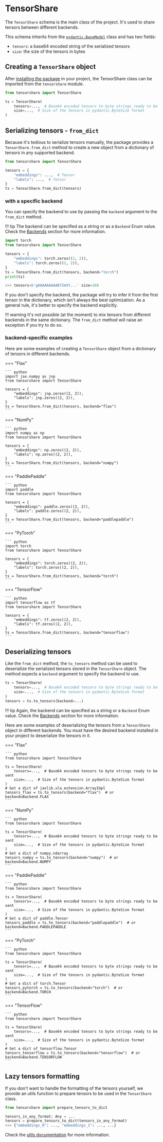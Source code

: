 # TensorShare

The `TensorShare` schema is the main class of the project. It's used to share tensors between different backends.

This schema inherits from the [`pydantic.BaseModel`](https://docs.pydantic.dev/latest/usage/models/#basic-model-usage) 
class and has two fields:

* `tensors`: a base64 encoded string of the serialized tensors
* `size`: the size of the tensors in bytes

## Creating a `TensorShare` object

After [installing the package](../installation) in your project, the TensorShare class can be imported from the
`tensorshare` module.

```python
from tensorshare import TensorShare

ts = TensorShare(
    tensors=...,  # Base64 encoded tensors to byte strings ready to be sent
    size=...,  # Size of the tensors in pydantic.ByteSize format
)
```

## Serializing tensors - `from_dict`

Because it's tedious to serialize tensors manually, the package provides a `TensorShare.from_dict` method to create
a new object from a dictionary of tensors in any supported backend.

```python
from tensorshare import TensorShare

tensors = {
    "embeddings": ...,  # Tensor
    "labels": ...,  # Tensor
}
ts = TensorShare.from_dict(tensors)
```

### with a specific backend

You can specify the backend to use by passing the `backend` argument to the `from_dict` method.

!!! tip
    The backend can be specified as a string or as a `Backend` Enum value. Check the [Backends](../usage/backends) section
    for more information.

```python
import torch
from tensorshare import TensorShare

tensors = {
    "embeddings": torch.zeros((2, 2)),
    "labels": torch.zeros((2, 2)),
}
ts = TensorShare.from_dict(tensors, backend="torch")
print(ts)

>>> tensors=b'gAAAAAAAAAB7ImVt...' size=168
```

If you don't specify the backend, the package will try to infer it from the first tensor in the dictionary, which
isn't always the best optimization. As a general rule, it's better to specify the backend explicitly.

!!! warning
    It's not possible (at the moment) to mix tensors from different backends in the same dictionary.
    The `from_dict` method will raise an exception if you try to do so.

### backend-specific examples

Here are some examples of creating a `TensorShare` object from a dictionary of tensors in different backends.

=== "Flax"

    ``` python
    import jax.numpy as jnp
    from tensorshare import TensorShare

    tensors = {
        "embeddings": jnp.zeros((2, 2)),
        "labels": jnp.zeros((2, 2)),
    }
    ts = TensorShare.from_dict(tensors, backend="flax")
    ```

=== "NumPy"

    ``` python
    import numpy as np
    from tensorshare import TensorShare

    tensors = {
        "embeddings": np.zeros((2, 2)),
        "labels": np.zeros((2, 2)),
    }
    ts = TensorShare.from_dict(tensors, backend="numpy")
    ```

=== "PaddlePaddle"

    ``` python
    import paddle
    from tensorshare import TensorShare

    tensors = {
        "embeddings": paddle.zeros((2, 2)),
        "labels": paddle.zeros((2, 2)),
    }
    ts = TensorShare.from_dict(tensors, backend="paddlepaddle")
    ```

=== "PyTorch"

    ``` python
    import torch
    from tensorshare import TensorShare

    tensors = {
        "embeddings": torch.zeros((2, 2)),
        "labels": torch.zeros((2, 2)),
    }
    ts = TensorShare.from_dict(tensors, backend="torch")
    ```

=== "TensorFlow"

    ``` python
    import tensorflow as tf
    from tensorshare import TensorShare

    tensors = {
        "embeddings": tf.zeros((2, 2)),
        "labels": tf.zeros((2, 2)),
    }
    ts = TensorShare.from_dict(tensors, backend="tensorflow")
    ```

## Deserializing tensors

Like the `from_dict` method, the `to_tensors` method can be used to deserialize the serialized tensors
stored in the `TensorShare` object. The method expects a `backend` argument to specify the backend to use.

``` python
ts = TensorShare(
    tensors=...,  # Base64 encoded tensors to byte strings ready to be sent
    size=...,  # Size of the tensors in pydantic.ByteSize format
)
tensors = ts.to_tensors(backend=...)
```

!!! tip
    Again, the backend can be specified as a string or a `Backend` Enum value.
    Check the [Backends](../usage/backends) section for more information.

Here are some examples of deserializing the tensors from a `TensorShare` object in different backends.
You must have the desired backend installed in your project to deserialize the tensors in it.

=== "Flax"

    ``` python
    from tensorshare import TensorShare

    ts = TensorShare(
        tensors=...,  # Base64 encoded tensors to byte strings ready to be sent
        size=...,  # Size of the tensors in pydantic.ByteSize format
    )
    # Get a dict of jaxlib.xla_extension.ArrayImpl
    tensors_flax = ts.to_tensors(backend="flax")  # or backend=Backend.FLAX
    ```

=== "NumPy"

    ``` python
    from tensorshare import TensorShare

    ts = TensorShare(
        tensors=...,  # Base64 encoded tensors to byte strings ready to be sent
        size=...,  # Size of the tensors in pydantic.ByteSize format
    )
    # Get a dict of numpy.ndarray
    tensors_numpy = ts.to_tensors(backend="numpy")  # or backend=Backend.NUMPY
    ```

=== "PaddlePaddle"

    ``` python
    from tensorshare import TensorShare

    ts = TensorShare(
        tensors=...,  # Base64 encoded tensors to byte strings ready to be sent
        size=...,  # Size of the tensors in pydantic.ByteSize format
    )
    # Get a dict of paddle.Tensor
    tensors_paddle = ts.to_tensors(backend="paddlepaddle")  # or backend=Backend.PADDLEPADDLE
    ```

=== "PyTorch"

    ``` python
    from tensorshare import TensorShare

    ts = TensorShare(
        tensors=...,  # Base64 encoded tensors to byte strings ready to be sent
        size=...,  # Size of the tensors in pydantic.ByteSize format
    )
    # Get a dict of torch.Tensor
    tensors_pytorch = ts.to_tensors(backend="torch")  # or backend=Backend.TORCH
    ```

=== "TensorFlow"

    ``` python
    from tensorshare import TensorShare

    ts = TensorShare(
        tensors=...,  # Base64 encoded tensors to byte strings ready to be sent
        size=...,  # Size of the tensors in pydantic.ByteSize format
    )
    # Get a dict of tensorflow.Tensor
    tensors_tensorflow = ts.to_tensors(backend="tensorflow")  # or backend=Backend.TENSORFLOW
    ```

## Lazy tensors formatting

If you don't want to handle the formatting of the tensors yourself, we provide 
an utils function to prepare tensors to be used in the `TensorShare` class.

``` python
from tensorshare import prepare_tensors_to_dict

tensors_in_any_format: Any = ...
tensors = prepare_tensors_to_dict(tensors_in_any_format)
>>> {"embeddings_0": ..., "embeddings_1": ..., ...}
```

Check the [utils documentation](../api/prepare_tensors) for more information.
